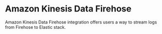 # Amazon Kinesis Data Firehose
Amazon Kinesis Data Firehose integration offers users a way to stream logs from Firehose to Elastic stack.